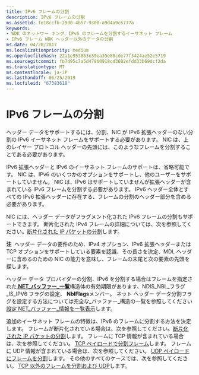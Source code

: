 ```yaml
---
title: IPv6 フレームの分割
description: IPv6 フレームの分割
ms.assetid: fe18ccfb-29d0-4b57-9308-a9d4a9c6777a
keywords:
- WDK のネットワー キング、IPv6 のフレームを分割するイーサネット フレーム
- IPv6 フレーム WDK ヘッダー以外のデータの分割
ms.date: 04/20/2017
ms.localizationpriority: medium
ms.openlocfilehash: 22a1e953863e39ea35e08cde77f3424ae52e5719
ms.sourcegitcommit: fb7d95c7a5d47860918cd3602efdd33b69dcf2da
ms.translationtype: MT
ms.contentlocale: ja-JP
ms.lasthandoff: 06/25/2019
ms.locfileid: "67383618"
---
```

# <a name="splitting-ipv6-frames"></a>IPv6 フレームの分割





ヘッダー データをサポートするには、分割、NIC が IPv6 拡張ヘッダーのない分割の IPv6 イーサネット フレームをサポートする必要があります。 NIC は、上のレイヤー プロトコル ヘッダーの先頭には、このようなフレームを分割することである必要があります。

IPv6 拡張ヘッダーと IPv6 のイーサネット フレームのサポートは、省略可能です。 NIC は、IPv6 のいくつかのオプションをサポートし、他のユーザーをサポートしていません。 NIC は、IPv6 はサポートしていませんが拡張ヘッダーが含まれている IPv6 フレームを分割する必要があります。 IPv6 ヘッダー全体とすべての IPv6 拡張ヘッダーに存在する、フレームの分割のヘッダー部分を含める必要があります。

NIC には、ヘッダー データがフラグメント化された IPv6 フレームの分割もサポートできます。 断片化された IPv4 フレームの詳細については、次を参照してください。[断片化された IP パケットの分割](splitting-fragmented-ip-frames.md)します。

**注**  ヘッダー データの要件のため、IPv4 オプション、IPv6 拡張ヘッダーまたは TCP オプションをサポートしている要素を認識、その長さを決定、MDL ヘッダーに含めるのための NIC の能力を意味し、フレームの末尾と次の要素の先頭を探します。

 

ヘッダー データ プロバイダーの分割、IPv6 を分割する場合はフレームを指定された[ **NET\_バッファー\_一覧**](https://docs.microsoft.com/windows-hardware/drivers/ddi/content/ndis/ns-ndis-_net_buffer_list)構造体の有効期限があります、NDIS\_NBL\_フラグ\_IS\_IPV6 フラグの設定、 **NblFlags**メンバー。 ネット ヘッダー データ分割フラグを設定する方法については完全な\_バッファー\_構造の一覧を参照してください[設定 NET\_バッファー\_情報を一覧表示](setting-net-buffer-list-information.md)します。

追加のイーサネット フレームの特徴は、IPv6 のフレームに分割する方法を決定します。 フレームが断片化されている場合は、次を参照してください。[断片化された IP パケットの分割](splitting-fragmented-ip-frames.md)します。 フレームに TCP 情報が含まれている場合は、次を参照してください。 [TCP ペイロードで分割フレーム](splitting-frames-at-the-tcp-payload.md)します。 フレームに UDP 情報が含まれている場合は、次を参照してください。 [UDP ペイロードにフレームを分割](splitting-frames-at-the-udp-payload.md)します。 その他のすべてのケースでは、次を参照してください。 [TCP 以外のフレームを分割および UDP](splitting-frames-other-than-tcp-and-udp.md)します。

 

 





